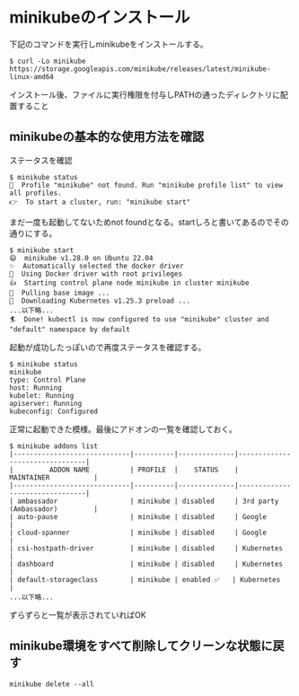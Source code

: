 # minikubeのインストール

下記のコマンドを実行しminikubeをインストールする。

```
$ curl -Lo minikube https://storage.googleapis.com/minikube/releases/latest/minikube-linux-amd64
```

インストール後、ファイルに実行権限を付与しPATHの通ったディレクトリに配置すること

## minikubeの基本的な使用方法を確認

ステータスを確認

```
$ minikube status
🤷  Profile "minikube" not found. Run "minikube profile list" to view all profiles.
👉  To start a cluster, run: "minikube start"
```

まだ一度も起動してないためnot foundとなる。startしろと書いてあるのでその通りにする。

```
$ minikube start
😄  minikube v1.28.0 on Ubuntu 22.04
✨  Automatically selected the docker driver
📌  Using Docker driver with root privileges
👍  Starting control plane node minikube in cluster minikube
🚜  Pulling base image ...
💾  Downloading Kubernetes v1.25.3 preload ...
...以下略...
🏄  Done! kubectl is now configured to use "minikube" cluster and "default" namespace by default
```

起動が成功したっぽいので再度ステータスを確認する。

```
$ minikube status
minikube
type: Control Plane
host: Running
kubelet: Running
apiserver: Running
kubeconfig: Configured
```

正常に起動できた模様。最後にアドオンの一覧を確認しておく。

```
$ minikube addons list
|-----------------------------|----------|--------------|--------------------------------|
|         ADDON NAME          | PROFILE  |    STATUS    |           MAINTAINER           |
|-----------------------------|----------|--------------|--------------------------------|
| ambassador                  | minikube | disabled     | 3rd party (Ambassador)         |
| auto-pause                  | minikube | disabled     | Google                         |
| cloud-spanner               | minikube | disabled     | Google                         |
| csi-hostpath-driver         | minikube | disabled     | Kubernetes                     |
| dashboard                   | minikube | disabled     | Kubernetes                     |
| default-storageclass        | minikube | enabled ✅   | Kubernetes                     |
...以下略...
```

ずらずらと一覧が表示されていればOK

## minikube環境をすべて削除してクリーンな状態に戻す

```
minikube delete --all
```
